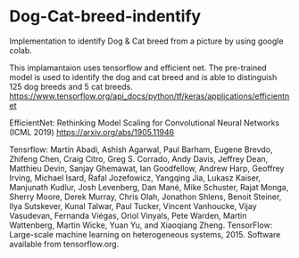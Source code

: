 # Dog-Cat-breed-indentify
Implementation to identify Dog &amp; Cat breed from a picture by using google colab.

This implamantaion uses tensorflow and efficient net. The pre-trained model is used to identify the dog and cat breed and is able to distinguish 125 dog breeds and 5 cat breeds.
https://www.tensorflow.org/api_docs/python/tf/keras/applications/efficientnet

EfficientNet: Rethinking Model Scaling for Convolutional Neural Networks (ICML 2019)
https://arxiv.org/abs/1905.11946




Tensrflow:
Martín Abadi, Ashish Agarwal, Paul Barham, Eugene Brevdo,
Zhifeng Chen, Craig Citro, Greg S. Corrado, Andy Davis,
Jeffrey Dean, Matthieu Devin, Sanjay Ghemawat, Ian Goodfellow,
Andrew Harp, Geoffrey Irving, Michael Isard, Rafal Jozefowicz, Yangqing Jia,
Lukasz Kaiser, Manjunath Kudlur, Josh Levenberg, Dan Mané, Mike Schuster,
Rajat Monga, Sherry Moore, Derek Murray, Chris Olah, Jonathon Shlens,
Benoit Steiner, Ilya Sutskever, Kunal Talwar, Paul Tucker,
Vincent Vanhoucke, Vijay Vasudevan, Fernanda Viégas,
Oriol Vinyals, Pete Warden, Martin Wattenberg, Martin Wicke,
Yuan Yu, and Xiaoqiang Zheng.
TensorFlow: Large-scale machine learning on heterogeneous systems,
2015. Software available from tensorflow.org.

